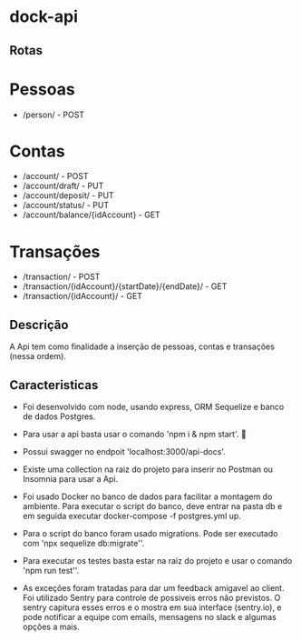 # dock-api

## Rotas

# Pessoas

 * /person/ - POST

# Contas

* /account/ - POST
* /account/draft/ - PUT
* /account/deposit/ - PUT
* /account/status/ - PUT
* /account/balance/{idAccount} - GET

# Transações

* /transaction/ - POST
* /transaction/{idAccount}/{startDate}/{endDate}/ - GET
* /transaction/{idAccount}/ - GET


## Descrição

A Api tem como finalidade a inserção de pessoas, contas e transações (nessa ordem). 

## Caracteristicas

* Foi desenvolvido com node, usando express, ORM Sequelize e banco de dados Postgres.

* Para usar a api basta usar o comando 'npm i & npm start'.

* Possui swagger no endpoit 'localhost:3000/api-docs'.

* Existe uma collection na raiz do projeto para inserir no Postman ou Insomnia para usar a Api.

* Foi usado Docker no banco de dados para facilitar a montagem do ambiente. Para executar o script do banco, deve entrar na pasta db e em seguida executar docker-compose -f postgres.yml up.

* Para o script do banco foram usado migrations. Pode ser executado com 'npx sequelize db:migrate''.

* Para executar os testes basta estar na raiz do projeto e usar o comando 'npm run test''.

* As exceções foram tratadas para dar um feedback amigavel ao client. Foi utilizado Sentry para controle de possiveis erros não previstos. O sentry capitura esses erros e o mostra em sua interface (sentry.io), e pode notificar a equipe com emails, mensagens no slack e algumas opções a mais.